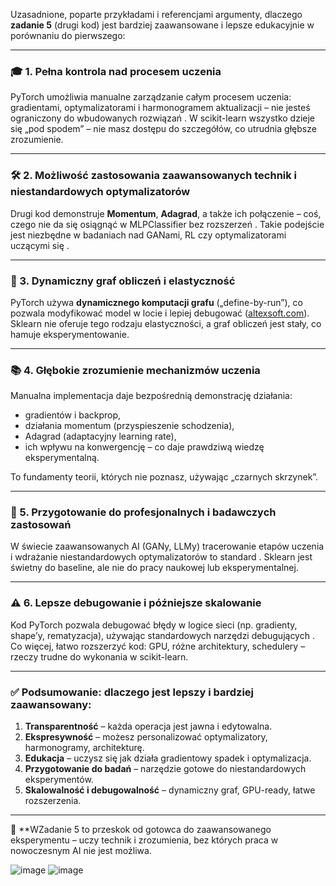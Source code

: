 Uzasadnione, poparte przykładami i referencjami argumenty, dlaczego **zadanie 5** (drugi kod) jest bardziej zaawansowane i lepsze edukacyjnie w porównaniu do pierwszego:

---

### 🎓 1. Pełna kontrola nad procesem uczenia

PyTorch umożliwia manualne zarządzanie całym procesem uczenia: gradientami, optymalizatorami i harmonogramem aktualizacji – nie jesteś ograniczony do wbudowanych rozwiązań .
W scikit-learn wszystko dzieje się „pod spodem” – nie masz dostępu do szczegółów, co utrudnia głębsze zrozumienie.

---

### 🛠 2. Możliwość zastosowania zaawansowanych technik i niestandardowych optymalizatorów

Drugi kod demonstruje **Momentum**, **Adagrad**, a także ich połączenie – coś, czego nie da się osiągnąć w MLPClassifier bez rozszerzeń .
Takie podejście jest niezbędne w badaniach nad GANami, RL czy optymalizatorami uczącymi się .

---

### 🔄 3. Dynamiczny graf obliczeń i elastyczność

PyTorch używa **dynamicznego komputacji grafu** („define-by-run”), co pozwala modyfikować model w locie i lepiej debugować ([altexsoft.com][2]).
Sklearn nie oferuje tego rodzaju elastyczności, a graf obliczeń jest stały, co hamuje eksperymentowanie.

---

### 📚 4. Głębokie zrozumienie mechanizmów uczenia

Manualna implementacja daje bezpośrednią demonstrację działania:

* gradientów i backprop,
* działania momentum (przyspieszenie schodzenia),
* Adagrad (adaptacyjny learning rate),
* ich wpływu na konwergencję – co daje prawdziwą wiedzę eksperymentalną.

To fundamenty teorii, których nie poznasz, używając „czarnych skrzynek”.

---

### 🧪 5. Przygotowanie do profesjonalnych i badawczych zastosowań

W świecie zaawansowanych AI (GANy, LLMy) tracerowanie etapów uczenia i wdrażanie niestandardowych optymalizatorów to standard .
Sklearn jest świetny do baseline, ale nie do pracy naukowej lub eksperymentalnej.

---

### ⚠️ 6. Lepsze debugowanie i późniejsze skalowanie

Kod PyTorch pozwala debugować błędy w logice sieci (np. gradienty, shape’y, rematyzacja), używając standardowych narzędzi debugujących .
Co więcej, łatwo rozszerzyć kod: GPU, różne architektury, schedulery – rzeczy trudne do wykonania w scikit-learn.

---

### ✅ Podsumowanie: dlaczego jest **lepszy i bardziej zaawansowany**:

1. **Transparentność** – każda operacja jest jawna i edytowalna.
2. **Ekspresywność** – możesz personalizować optymalizatory, harmonogramy, architekturę.
3. **Edukacja** – uczysz się jak działa gradientowy spadek i optymalizacja.
4. **Przygotowanie do badań** – narzędzie gotowe do niestandardowych eksperymentów.
5. **Skalowalność i debugowalność** – dynamiczny graf, GPU-ready, łatwe rozszerzenia.

---

📌 **WZadanie 5 to przeskok od gotowca do zaawansowanego eksperymentu – uczy technik i zrozumienia, bez których praca w nowoczesnym AI nie jest możliwa.

[1]: https://medium.com/correll-lab/a-primer-on-using-pytorch-optimizers-7a97e0999095?utm_source=chatgpt.com "A primer on using PyTorch Optimizers | by Nikolaus Correll - Medium"
[2]: https://www.altexsoft.com/blog/pytorch-library/?utm_source=chatgpt.com "PyTorch Pros and Cons - AltexSoft"

![image](https://github.com/user-attachments/assets/17e9bec9-5f18-4ee0-a386-c503cf58843d)
![image](https://github.com/user-attachments/assets/3888e5f6-0948-4b88-b85b-6123120fb8f3)

